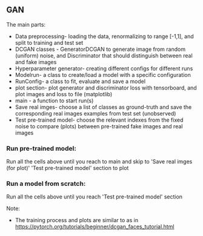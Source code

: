 ## GAN

The main parts:

* Data preprocessing- loading the data, renormalizing to range [-1,1], and split to training and test set
* DCGAN classes - GeneratorDCGAN to generate image from random (uniform) noise, and Discriminator that should distinguish between real and fake images
* Hyperparameter generator- creating different configs for different runs
* Modelrun- a class to create/load a model with a specific configuration
* RunConfig- a class to fit, evaluate and save a model
* plot section- plot generator and discriminator loss with tensorboard, and plot images and loss to file (matplotlib)
* main - a function to start run(s)
* Save real imges- choose a list of classes as ground-truth and save the corresponding real images examples from test set (unobserved)
* Test pre-trained model- choose the relevant indexes from the fixed noise to compare (plots) between pre-trained fake images and real images


### Run pre-trained model:
Run all the cells above until you reach to main and skip to 'Save real imges (for plot)' 'Test pre-trained model' section to plot

### Run a model from scratch:
Run all the cells above until you reach 'Test pre-trained model' section


Note:
* The training process and plots are similar to as in https://pytorch.org/tutorials/beginner/dcgan_faces_tutorial.html